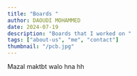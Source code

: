 ```yaml
---
title: "Boards "
author: DAOUDI MOHAMMED
date: 2024-07-19
description: "Boards that I worked on "
tags: ["about-us", "me", "contact"]
thumbnail: "/pcb.jpg"
---
```

Mazal maktbt walo hna hh

